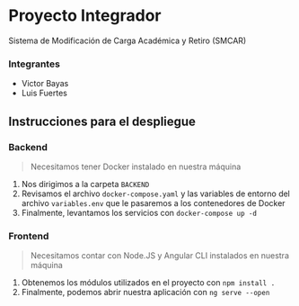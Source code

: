 # Proyecto Integrador

Sistema de Modificación de Carga Académica y Retiro (SMCAR)

### Integrantes

- Victor Bayas
- Luis Fuertes

## Instrucciones para el despliegue

### Backend

> Necesitamos tener Docker instalado en nuestra máquina

1. Nos dirigimos a la carpeta `BACKEND`
2. Revisamos el archivo `docker-compose.yaml` y las variables de entorno del archivo `variables.env` que le pasaremos a los contenedores de Docker
3. Finalmente, levantamos los servicios con `docker-compose up -d`

### Frontend

> Necesitamos contar con Node.JS y Angular CLI instalados en nuestra máquina

1. Obtenemos los módulos utilizados en el proyecto con `npm install .`
2. Finalmente, podemos abrir nuestra aplicación con `ng serve --open`